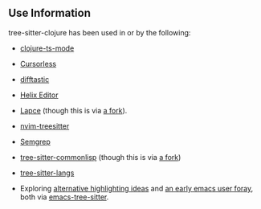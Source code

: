## Use Information

tree-sitter-clojure has been used in or by the following:

* [clojure-ts-mode](https://github.com/clojure-emacs/clojure-ts-mode)

* [Cursorless](https://github.com/cursorless-dev/cursorless)

* [difftastic](https://github.com/Wilfred/difftastic)

* [Helix Editor](https://github.com/helix-editor/helix)

* [Lapce](https://github.com/lapce/lapce) (though this is via [a
  fork](https://github.com/abreumatheus/tree-sitter-clojure)).

* [nvim-treesitter](https://github.com/nvim-treesitter/nvim-treesitter)

* [Semgrep](https://github.com/returntocorp/semgrep)

* [tree-sitter-commonlisp](https://github.com/theHamsta/tree-sitter-commonlisp)
  (though this is via [a
  fork](https://github.com/theHamsta/tree-sitter-clojure-1/))

* [tree-sitter-langs](https://github.com/emacs-tree-sitter/tree-sitter-langs)

* Exploring [alternative highlighting
  ideas](https://github.com/ubolonton/emacs-tree-sitter/issues/68) and
  [an early emacs user
  foray](https://ag91.github.io/blog/2021/06/22/how-(simple-is)-to-install-a-clojure-tree-sitter-grammar-and-use-it-from-emacs/),
  both via
  [emacs-tree-sitter](https://github.com/ubolonton/emacs-tree-sitter).


